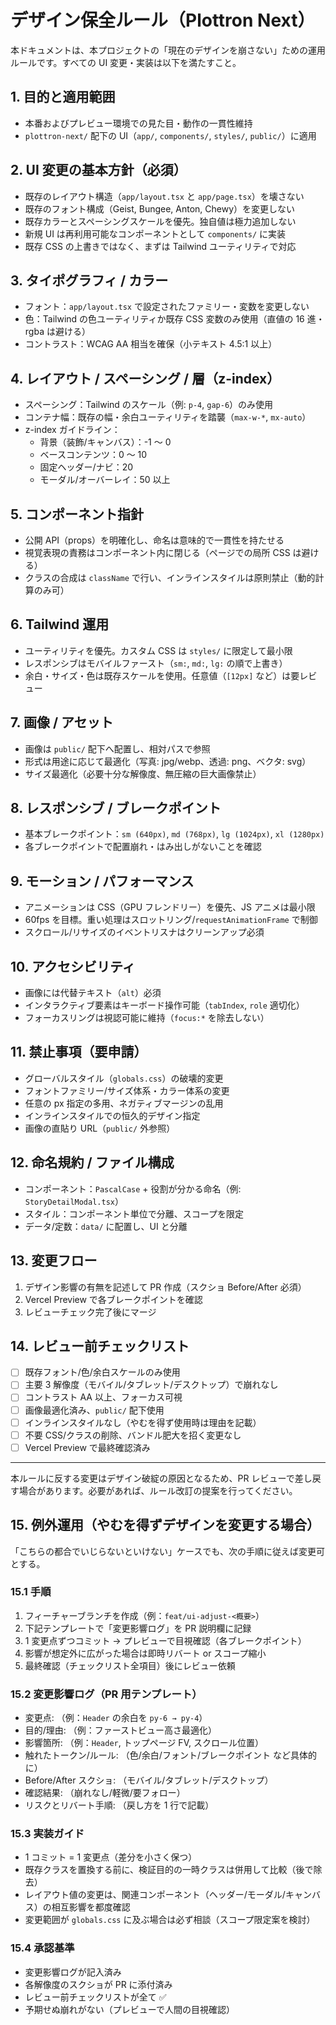 # デザイン保全ルール（Plottron Next）

本ドキュメントは、本プロジェクトの「現在のデザインを崩さない」ための運用ルールです。すべての UI 変更・実装は以下を満たすこと。

## 1. 目的と適用範囲

- 本番およびプレビュー環境での見た目・動作の一貫性維持
- `plottron-next/` 配下の UI（`app/`, `components/`, `styles/`, `public/`）に適用

## 2. UI 変更の基本方針（必須）

- 既存のレイアウト構造（`app/layout.tsx` と `app/page.tsx`）を壊さない
- 既存のフォント構成（Geist, Bungee, Anton, Chewy）を変更しない
- 既存カラーとスペーシングスケールを優先。独自値は極力追加しない
- 新規 UI は再利用可能なコンポーネントとして `components/` に実装
- 既存 CSS の上書きではなく、まずは Tailwind ユーティリティで対応

## 3. タイポグラフィ / カラー

- フォント：`app/layout.tsx` で設定されたファミリー・変数を変更しない
- 色：Tailwind の色ユーティリティか既存 CSS 変数のみ使用（直値の 16 進・rgba は避ける）
- コントラスト：WCAG AA 相当を確保（小テキスト 4.5:1 以上）

## 4. レイアウト / スペーシング / 層（z-index）

- スペーシング：Tailwind のスケール（例: `p-4`, `gap-6`）のみ使用
- コンテナ幅：既存の幅・余白ユーティリティを踏襲（`max-w-*`, `mx-auto`）
- z-index ガイドライン：
  - 背景（装飾/キャンバス）：-1 〜 0
  - ベースコンテンツ：0 〜 10
  - 固定ヘッダー/ナビ：20
  - モーダル/オーバーレイ：50 以上

## 5. コンポーネント指針

- 公開 API（props）を明確化し、命名は意味的で一貫性を持たせる
- 視覚表現の責務はコンポーネント内に閉じる（ページでの局所 CSS は避ける）
- クラスの合成は `className` で行い、インラインスタイルは原則禁止（動的計算のみ可）

## 6. Tailwind 運用

- ユーティリティを優先。カスタム CSS は `styles/` に限定して最小限
- レスポンシブはモバイルファースト（`sm:`, `md:`, `lg:` の順で上書き）
- 余白・サイズ・色は既存スケールを使用。任意値（`[12px]` など）は要レビュー

## 7. 画像 / アセット

- 画像は `public/` 配下へ配置し、相対パスで参照
- 形式は用途に応じて最適化（写真: jpg/webp、透過: png、ベクタ: svg）
- サイズ最適化（必要十分な解像度、無圧縮の巨大画像禁止）

## 8. レスポンシブ / ブレークポイント

- 基本ブレークポイント：`sm (640px)`, `md (768px)`, `lg (1024px)`, `xl (1280px)`
- 各ブレークポイントで配置崩れ・はみ出しがないことを確認

## 9. モーション / パフォーマンス

- アニメーションは CSS（GPU フレンドリー）を優先、JS アニメは最小限
- 60fps を目標。重い処理はスロットリング/`requestAnimationFrame` で制御
- スクロール/リサイズのイベントリスナはクリーンアップ必須

## 10. アクセシビリティ

- 画像には代替テキスト（`alt`）必須
- インタラクティブ要素はキーボード操作可能（`tabIndex`, `role` 適切化）
- フォーカスリングは視認可能に維持（`focus:*` を除去しない）

## 11. 禁止事項（要申請）

- グローバルスタイル（`globals.css`）の破壊的変更
- フォントファミリー/サイズ体系・カラー体系の変更
- 任意の px 指定の多用、ネガティブマージンの乱用
- インラインスタイルでの恒久的デザイン指定
- 画像の直貼り URL（`public/` 外参照）

## 12. 命名規約 / ファイル構成

- コンポーネント：`PascalCase` + 役割が分かる命名（例: `StoryDetailModal.tsx`）
- スタイル：コンポーネント単位で分離、スコープを限定
- データ/定数：`data/` に配置し、UI と分離

## 13. 変更フロー

1. デザイン影響の有無を記述して PR 作成（スクショ Before/After 必須）
2. Vercel Preview で各ブレークポイントを確認
3. レビューチェック完了後にマージ

## 14. レビュー前チェックリスト

- [ ] 既存フォント/色/余白スケールのみ使用
- [ ] 主要 3 解像度（モバイル/タブレット/デスクトップ）で崩れなし
- [ ] コントラスト AA 以上、フォーカス可視
- [ ] 画像最適化済み、`public/` 配下使用
- [ ] インラインスタイルなし（やむを得ず使用時は理由を記載）
- [ ] 不要 CSS/クラスの削除、バンドル肥大を招く変更なし
- [ ] Vercel Preview で最終確認済み

---

本ルールに反する変更はデザイン破綻の原因となるため、PR レビューで差し戻す場合があります。必要があれば、ルール改訂の提案を行ってください。

## 15. 例外運用（やむを得ずデザインを変更する場合）

「こちらの都合でいじらないといけない」ケースでも、次の手順に従えば変更可とする。

### 15.1 手順
1. フィーチャーブランチを作成（例：`feat/ui-adjust-<概要>`）
2. 下記テンプレートで「変更影響ログ」を PR 説明欄に記録
3. 1 変更点ずつコミット → プレビューで目視確認（各ブレークポイント）
4. 影響が想定外に広がった場合は即時リバート or スコープ縮小
5. 最終確認（チェックリスト全項目）後にレビュー依頼

### 15.2 変更影響ログ（PR 用テンプレート）
- 変更点: （例：`Header` の余白を `py-6 → py-4`）
- 目的/理由: （例：ファーストビュー高さ最適化）
- 影響箇所: （例：`Header`, トップページ FV, スクロール位置）
- 触れたトークン/ルール: （色/余白/フォント/ブレークポイント など具体的に）
- Before/After スクショ: （モバイル/タブレット/デスクトップ）
- 確認結果: （崩れなし/軽微/要フォロー）
- リスクとリバート手順: （戻し方を 1 行で記載）

### 15.3 実装ガイド
- 1 コミット = 1 変更点（差分を小さく保つ）
- 既存クラスを置換する前に、検証目的の一時クラスは併用して比較（後で除去）
- レイアウト値の変更は、関連コンポーネント（ヘッダー/モーダル/キャンバス）の相互影響を都度確認
- 変更範囲が `globals.css` に及ぶ場合は必ず相談（スコープ限定案を検討）

### 15.4 承認基準
- 変更影響ログが記入済み
- 各解像度のスクショが PR に添付済み
- レビュー前チェックリストが全て ✅
- 予期せぬ崩れがない（プレビューで人間の目視確認）
